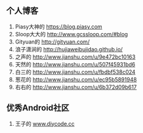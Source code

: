 ## 个人博客
1. Piasy大神的 https://blog.piasy.com
2. Sloop大大的 http://www.gcssloop.com/#blog
3. Gityuan的 http://gityuan.com/
4. 浪子潇涧的 http://hujiaweibujidao.github.io/
5. 之声的 http://www.jianshu.com/u/9e472bc10163
6. 天然的 http://www.jianshu.com/u/507f45931bd6
7. 白三的 http://www.jianshu.com/u/fbdbf538c024
8. 葱花的 http://www.jianshu.com/u/ec95b5891948
9. 右右的 http://www.jianshu.com/u/6b372d09b617


## 优秀Android社区
1. 王子的 www.diycode.cc
